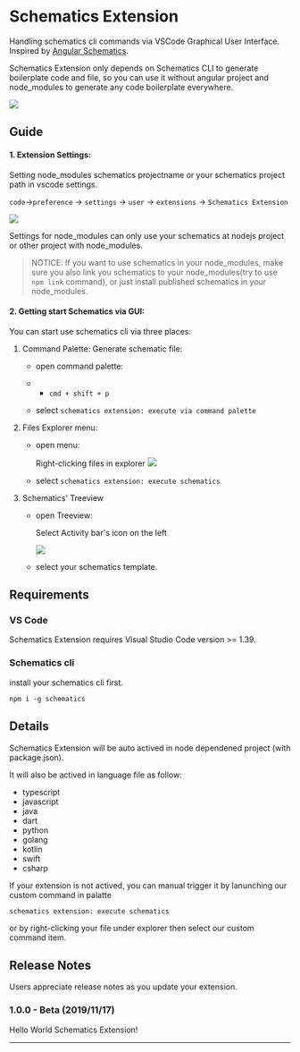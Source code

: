 # Schematics Extension

Handling schematics cli commands via VSCode Graphical User Interface. Inspired by [Angular Schematics](https://marketplace.visualstudio.com/items?itemName=cyrilletuzi.angular-schematics).  

Schematics Extension only depends on Schematics CLI to generate boilerplate code and file, so you can use it without angular project and node_modules to generate any code boilerplate everywhere.

![](https://i.imgur.com/RdNF1gc.gif)

## Guide

####  1. Extension Settings: 

Setting node_modules schematics projectname or your schematics project path in vscode settings.

 ```code```->```preference``` -> ```settings``` -> ```user``` -> ```extensions``` -> ```Schematics Extension```

![](https://i.imgur.com/4d6ZP1B.png)

Settings for node_modules can only use your schematics at nodejs project or other project with node_modules.

> NOTICE: If you want to use schematics in your node_modules, make sure you also link you schematics to your node_modules(try to use ```npm link``` command), or just install published schematics in your node_modules. 

####  2. Getting start Schematics via GUI: 

You can start use schematics cli via three places:

1. Command Palette: Generate schematic file:

    - open command palette: 
    
    - -   ```cmd + shift + p``` 
    
    -  select ```schematics extension: execute via command palette```

2. Files Explorer menu: 

    - open menu: 
    
        Right-clicking files in explorer
        ![](https://i.imgur.com/7huk0fq.png)
    - select ```schematics extension: execute schematics```

3. Schematics' Treeview 

    - open Treeview: 
       
       Select Activity bar's icon on the left

       ![](https://i.imgur.com/ytpgLSk.png)
    - select your schematics template.

## Requirements

### VS Code

Schematics Extension requires Visual Studio Code version >= 1.39.

### Schematics cli
install your schematics cli first.

```npm i -g schematics``` 
## Details

Schematics Extension will be auto actived in node dependened project (with package.json).

It will also be actived in language file
as follow:

- typescript
- javascript
- java
- dart
- python
- golang
- kotlin
- swift
- csharp

If your extension is not actived, you can manual trigger it by lanunching our custom command in palatte 

 ```schematics extension: execute schematics```

or by right-clicking your file under explorer then select our custom command item.

## Release Notes

Users appreciate release notes as you update your extension.

### 1.0.0 - Beta (2019/11/17)

Hello World Schematics Extension!

-----------------------------------------------------------------------------------------------------------
